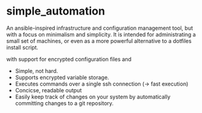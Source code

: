 # simple_automation

An ansible-inspired infrastructure and configuration management tool, but with a focus on minimalism and simplicity.
It is intended for administrating a small set of machines, or even as a more powerful alternative to a dotfiles install script.

with support for encrypted configuration files and 

* Simple, not hard.
* Supports encrypted variable storage.
* Executes commands over a single ssh connection (→ fast execution)
* Concicse, readable output
* Easily keep track of changes on your system by automatically committing changes to a git repository.

